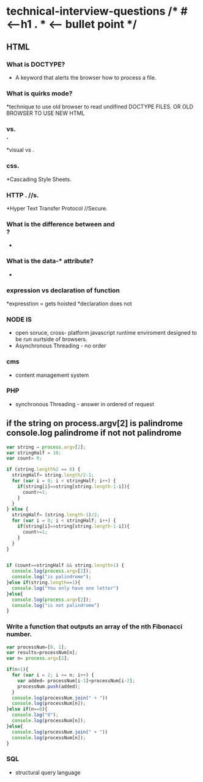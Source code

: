 # technical-interview-questions /* # <--h1 .  * <-- bullet point */

## HTML

### What is DOCTYPE?
* A keyword that alerts the browser how to process a file.

### What is quirks mode?
*technique to use old browser to read undifined DOCTYPE FILES. OR OLD BROWSER TO USE NEW HTML

### <div> vs. <section>.
*visual vs .

### css.
*Cascading Style Sheets.

### HTTP . //s.
*Hyper Text Transfer Protocol //Secure.

### What is the difference between <span> and <div>?
  *
### What is the data-* attribute?
  *
### expression vs declaration of function
  *expresstion = gets hoisted
  *declaration does not

### NODE IS
* open soruce, cross- platform javascript runtime enviroment designed to be run ourtside of browsers.
* Asynchronous Threading - no order

### cms
* content management system

### PHP
* synchronous Threading - answer in ordered of request

## if the string on process.argv[2] is palindrome console.log palindrome if not not palindrome
```javascript
var string = process.argv[2];
var stringHalf = 10;
var count= 0;

if (string.length%2 == 0) {
  stringHalf= string.length/2-1;
  for (var i = 0; i < stringHalf; i++) {
    if(string[i]==string[string.length-1-i]){
      count+=1;
    }
  }
} else {
  stringHalf= (string.length-1)/2;
  for (var i = 0; i < stringHalf; i++) {
    if(string[i]==string[string.length-1-i]){
      count+=1;
    }
  }
}


if (count==stringHalf && string.length>1) {
  console.log(process.argv[2]);
  console.log("is palindrome");
}else if(string.length==1){
  console.log("You only have one letter")
}else{
  console.log(process.argv[2]);
  console.log("is not palindrome")
}
```
### Write a function that outputs an array of the nth Fibonacci number.
```javascript
var processNum=[0, 1];
var results=processNum[n];
var n= process.argv[2];

if(n>1){
  for (var i = 2; i <= n; i++) {
    var added= processNum[i-1]+processNum[i-2];
    processNum.push(added);
  }
  console.log(processNum.join(" + "))
  console.log(processNum[n]);
}else if(n==0){
  console.log("0");
  console.log(processNum[n]);
}else{
  console.log(processNum.join(" + "))
  console.log(processNum[n]);
}

```
### SQL
* structural query language
